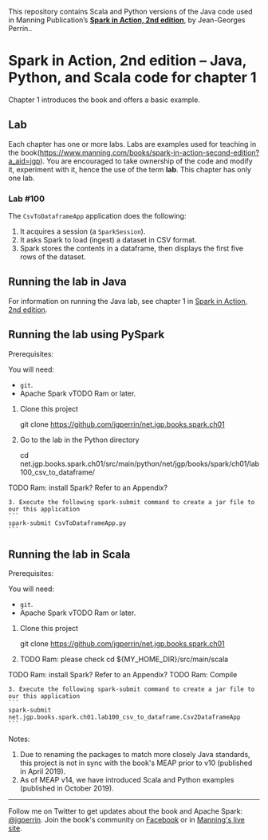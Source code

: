 This repository contains Scala and Python versions of the Java code used in Manning Publication’s **[Spark in Action, 2nd edition](https://www.manning.com/books/spark-in-action-second-edition?a_aid=jgp)**, by Jean-Georges Perrin..

# Spark in Action, 2nd edition – Java, Python, and Scala code for chapter 1

Chapter 1 introduces the book and offers a basic example.

## Lab

Each chapter has one or more labs. Labs are examples used for teaching in the book(https://www.manning.com/books/spark-in-action-second-edition?a_aid=jgp). You are encouraged to take ownership of the code and modify it, experiment with it, hence the use of the term **lab**. This chapter has only one lab.

### Lab \#100

The `CsvToDataframeApp` application does the following:

1.	It acquires a session (a `SparkSession`).
1.	It asks Spark to load (ingest) a dataset in CSV format.
1.	Spark stores the contents in a dataframe, then displays the first five rows of the dataset.

## Running the lab in Java

For information on running the Java lab, see chapter 1 in [Spark in Action, 2nd edition](http://jgp.net/sia).

## Running the lab using PySpark

Prerequisites:

You will need:
 * `git`.
 * Apache Spark vTODO Ram or later. 

1. Clone this project

    git clone https://github.com/jgperrin/net.jgp.books.spark.ch01

2. Go to the lab in the Python directory

    cd net.jgp.books.spark.ch01/src/main/python/net/jgp/books/spark/ch01/lab100_csv_to_dataframe/

TODO Ram: install Spark? Refer to an Appendix?

    3. Execute the following spark-submit command to create a jar file to our this application
    ```
    spark-submit CsvToDataframeApp.py
    ```

## Running the lab in Scala


Prerequisites:

You will need:
 * `git`.
 * Apache Spark vTODO Ram or later. 


1. Clone this project

    git clone https://github.com/jgperrin/net.jgp.books.spark.ch01

2. TODO Ram: please check cd ${MY_HOME_DIR}/src/main/scala

TODO Ram: install Spark? Refer to an Appendix?
TODO Ram: Compile

    3. Execute the following spark-submit command to create a jar file to our this application
    ```
    spark-submit net.jgp.books.spark.ch01.lab100_csv_to_dataframe.Csv2DataframeApp
    ```

Notes: 
 1. Due to renaming the packages to match more closely Java standards, this project is not in sync with the book's MEAP prior to v10 (published in April 2019).
 2. As of MEAP v14, we have introduced Scala and Python examples (published in October 2019).
 
---

Follow me on Twitter to get updates about the book and Apache Spark: [@jgperrin](https://twitter.com/jgperrin). Join the book's community on [Facebook](https://facebook.com/sparkinaction/) or in [Manning's live site](https://forums.manning.com/forums/spark-in-action-second-edition?a_aid=jgp).
